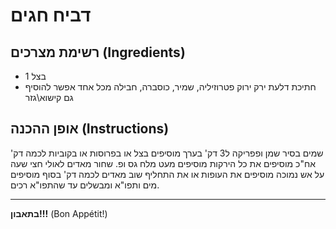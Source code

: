 # דביח חגים

## רשימת מצרכים (Ingredients)
- 1 בצל
- חתיכת דלעת
ירק ירוק פטרוזיליה, שמיר, כוסברה, חבילה מכל אחד                             אפשר להוסיף גם קישוא\גזר

## אופן ההכנה (Instructions)
שמים בסיר שמן ופפריקה ל3 דק' בערך                                         מוסיפים בצל או בפרוסות או בקוביות לכמה דק' אח"כ מוסיפים את כל הירקות מוסיפים מעט מלח גס ופ. שחור מאדים לאולי חצי שעה על אש נמוכה מוסיפים את העופות או את התחליף שוב מאדים לכמה דק' בסוף מוסיפים מים ותפו"א ומבשלים עד שהתפו"א רכים.

---
**בתאבון!!!** (Bon Appétit!)

